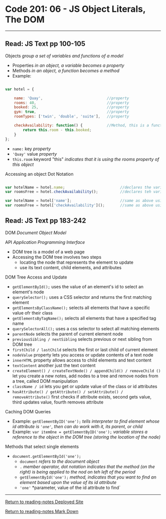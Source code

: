 # Code 201: 06 - JS Object Literals, The DOM

***

## Read: JS Text pp 100-105

Objects *group a set of variables and functions of a model*

- Properties *in an object, a variable becomes a property*
- Methods *in an object, a function becomes a method*
- Example:

```js

var hotel = {

    name: 'Quay',                             //property
    rooms: 40,                                //property
    booked: 25,                               //property
    gym: true,                                //property
    roomTypes: ['twin', 'double', 'suite'],   //property

    checkAvailability: function() {           //Method, this is a function
        return this.room - this.booked;
    }
};

```

- `name:` key *property*
- `'Quay'` value *property*
- `this.room` keyword "this" *indicates that it is using the rooms property of this object*

Accessing an object Dot Notation

```js

var hotelName = hotel.name;                         //declares the variable hotelName and assigns the value 'Quay' dot notation
var roomsFree = hotel.checkAvailability();          //declares teh variable roomsFree an assigns the value of the function output dot notation

var hotelName = hotel['name'];                      //same as above using square bracket notation
var roomsFree = hotel['checkAvailability']();       //same as above using square bracket notation

```

## Read: JS Text pp 183-242

DOM *Document Object Model*

API *Application Programming Interface*

- DOM tree is a model of a web page
- Accessing the DOM tree involves two steps
  - locating the node that represents the element to update
  - use its text content, child elements, and attributes

DOM Tree Access and Update

- `getElementById();` uses the value of an element's id to select an element's node
- `querySelector();` uses a CSS selector and returns the first matching element
- `getElementsByClassName();` selects all elements that have a specific value ofr their class
- `getElementsByTagName();` selects all elements that have a specified tag name
- `querySelectorAll();` uses a css selector to select all matching elements
- `parentNode` selects the parent of current element node
- `previousSibling / nextSibling` selects previous or next sibling from DOM tree
- `firstChild / lastChild` selects the first or last child of current element
- `nodeValue` property lets you access or update contents of a text node
- `innerHTML` property allows access to child elements and text content
- `textContent` another just the text content
- `createElement() / createTextNode() / appendChild() / removeChild ()` let you create a new notes, add nodes to a tree and remove nodes from a tree, called DOM manipulation
- `className / id` lets you get or update value of the class or id attributes
- `hasAttribute() / getAttribute() / setAttribute() / removeAttribute()` first checks if attribute exists, second gets value, third updates value, fourth removes attribute

Caching DOM Queries

- Example: `getElementByID('one');` *tells interpreter to find element whose id attribute is `'one'`, then can do work with it, its parent, or child*
- Example: `var itemOne = getElementByID('one');` *variable stores a reference to the object in the DOM tree (storing the location of the node)*

Methods that select single elements

- `document.getElementById('one');`
  - `document` *refers to the document object*
  - `.` *member operator, dot notation indicates that the method (on the right) is being applied to the nod on teh left of the period*
  - `getElementById('one');` *method, indicates that you want to find an element based upon the value of its id attribute*
  - `'one'` *parameter, value of the id attribute to find`


***

[Return to reading-notes Deployed Site](https://paneks19.github.io/reading-notes/)

[Return to reading-notes Mark Down](https://github.com/paneks19/reading-notes)
